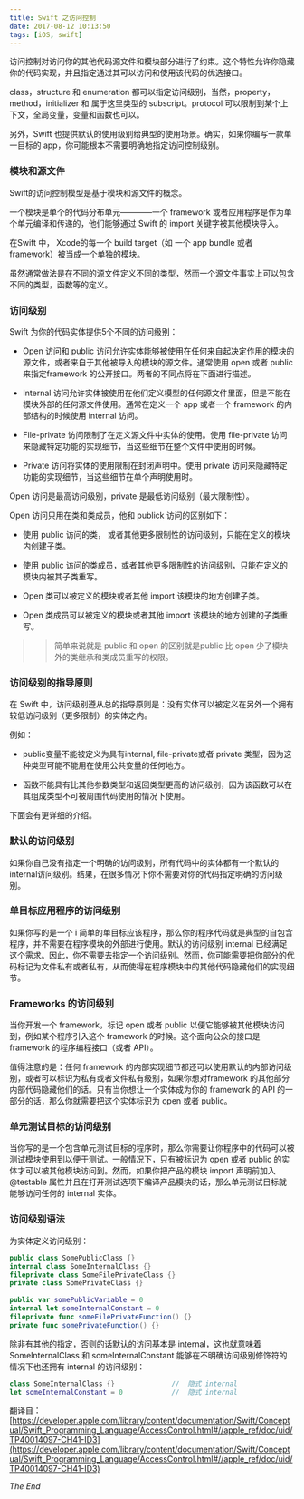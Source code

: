```yaml
---
title: Swift 之访问控制
date: 2017-08-12 10:13:50
tags: [iOS, swift] 
---
```


访问控制对访问你的其他代码源文件和模块部分进行了约束。这个特性允许你隐藏你的代码实现，并且指定通过其可以访问和使用该代码的优选接口。

class，structure 和 enumeration 都可以指定访问级别，当然，property，method，initializer 和 属于这里类型的 subscript。protocol 可以限制到某个上下文，全局变量，变量和函数也可以。

另外，Swift 也提供默认的使用级别给典型的使用场景。确实，如果你编写一款单一目标的 app，你可能根本不需要明确地指定访问控制级别。

<!-- more -->

### 模块和源文件

Swift的访问控制模型是基于模块和源文件的概念。

一个模块是单个的代码分布单元————一个 framework 或者应用程序是作为单个单元编译和传递的，他们能够通过 Swift 的 import 关键字被其他模块导入。

在Swift 中， Xcode的每一个 build target（如 一个 app bundle 或者 framework）被当成一个单独的模块。

虽然通常做法是在不同的源文件定义不同的类型，然而一个源文件事实上可以包含不同的类型，函数等的定义。

### 访问级别

Swift 为你的代码实体提供5个不同的访问级别：

* Open 访问和 public 访问允许实体能够被使用在任何来自起决定作用的模块的源文件，或者来自于其他被导入的模块的源文件。通常使用 open 或者 public 来指定framework 的公开接口。两者的不同点将在下面进行描述。

* Internal 访问允许实体被使用在他们定义模型的任何源文件里面，但是不能在模块外部的任何源文件使用。通常在定义一个 app 或者一个 framework 的内部结构的时候使用 internal 访问。

* File-private 访问限制了在定义源文件中实体的使用。使用 file-private 访问来隐藏特定功能的实现细节，当这些细节在整个文件中使用的时候。

* Private 访问将实体的使用限制在封闭声明中。使用 private 访问来隐藏特定功能的实现细节，当这些细节在单个声明使用时。

Open 访问是最高访问级别，private 是最低访问级别（最大限制性）。

Open 访问只用在类和类成员，他和 publick 访问的区别如下：

* 使用 public 访问的类， 或者其他更多限制性的访问级别，只能在定义的模块内创建子类。

* 使用 public 访问的类成员，或者其他更多限制性的访问级别，只能在定义的模块内被其子类重写。

* Open 类可以被定义的模块或者其他 import 该模块的地方创建子类。

* Open 类成员可以被定义的模块或者其他 import 该模块的地方创建的子类重写。


>> 简单来说就是 public 和 open 的区别就是public 比 open 少了模块外的类继承和类成员重写的权限。

### 访问级别的指导原则

在 Swift 中，访问级别遵从总的指导原则是：没有实体可以被定义在另外一个拥有较低访问级别（更多限制）的实体之内。

例如：

* public变量不能被定义为具有internal, file-private或者 private 类型，因为这种类型可能不能用在使用公共变量的任何地方。

* 函数不能具有比其他参数类型和返回类型更高的访问级别，因为该函数可以在其组成类型不可被周围代码使用的情况下使用。

下面会有更详细的介绍。

### 默认的访问级别

如果你自己没有指定一个明确的访问级别，所有代码中的实体都有一个默认的internal访问级别。结果，在很多情况下你不需要对你的代码指定明确的访问级别。

### 单目标应用程序的访问级别

 如果你写的是一个 i 简单的单目标应该程序，那么你的程序代码就是典型的自包含程序，并不需要在程序模块的外部进行使用。默认的访问级别 internal 已经满足这个需求。因此，你不需要去指定一个访问级别。然而，你可能需要把你部分的代码标记为文件私有或者私有，从而使得在程序模块中的其他代码隐藏他们的实现细节。

### Frameworks 的访问级别

 当你开发一个 framework，标记 open 或者 public 以便它能够被其他模块访问到，例如某个程序引入这个 framework 的时候。这个面向公众的接口是framework 的程序编程接口（或者 API）。

值得注意的是：任何 framework 的内部实现细节都还可以使用默认的内部访问级别，或者可以标识为私有或者文件私有级别，如果你想对framework 的其他部分内部代码隐藏他们的话。只有当你想让一个实体成为你的 framework 的 API 的一部分的话，那么你就需要把这个实体标识为 open 或者 public。

### 单元测试目标的访问级别

当你写的是一个包含单元测试目标的程序时，那么你需要让你程序中的代码可以被测试模块使用到以便于测试。一般情况下，只有被标识为 open 或者 public 的实体才可以被其他模块访问到。然而，如果你把产品的模块 import 声明前加入 @testable 属性并且在打开测试选项下编译产品模块的话，那么单元测试目标就能够访问任何的 internal 实体。

### 访问级别语法

为实体定义访问级别：

```swift
public class SomePublicClass {}
internal class SomeInternalClass {}
fileprivate class SomeFilePrivateClass {}
private class SomePrivateClass {}
 
public var somePublicVariable = 0
internal let someInternalConstant = 0
fileprivate func someFilePrivateFunction() {}
private func somePrivateFunction() {}
```

除非有其他的指定，否则的话默认的访问基本是 internal，这也就意味着 SomeInternalClass 和 someInternalConstant 能够在不明确访问级别修饰符的情况下也还拥有 internal 的访问级别：

```swift
class SomeInternalClass {}              //  隐式 internal
let someInternalConstant = 0            //  隐式 internal
```

翻译自：[https://developer.apple.com/library/content/documentation/Swift/Conceptual/Swift_Programming_Language/AccessControl.html#//apple_ref/doc/uid/TP40014097-CH41-ID3](https://developer.apple.com/library/content/documentation/Swift/Conceptual/Swift_Programming_Language/AccessControl.html#//apple_ref/doc/uid/TP40014097-CH41-ID3)

*The End*

